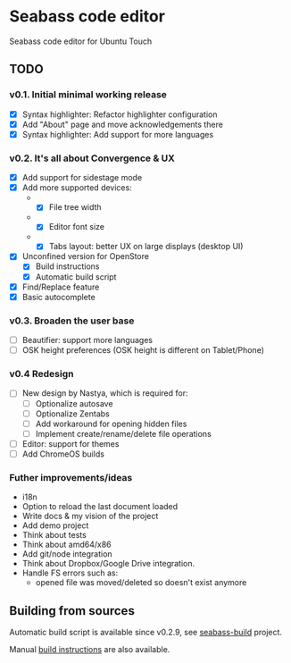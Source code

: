 # Seabass code editor
Seabass code editor for Ubuntu Touch

## TODO
### v0.1. Initial minimal working release
- [x] Syntax highlighter: Refactor highlighter configuration
- [x] Add "About" page and move acknowledgements there
- [x] Syntax highlighter: Add support for more languages

### v0.2. It's all about Convergence & UX
- [x] Add support for sidestage mode
- [x] Add more supported devices:  
   * - [x] File tree width
   * - [x] Editor font size
   * - [x] Tabs layout: better UX on large displays (desktop UI)
- [x] Unconfined version for OpenStore  
   - [x] Build instructions
   - [x] Automatic build script
- [x] Find/Replace feature
- [x] Basic autocomplete

### v0.3. Broaden the user base
* [ ] Beautifier: support more languages
* [ ] OSK height preferences (OSK height is different on Tablet/Phone)

### v0.4 Redesign
* [ ] New design by Nastya, which is required for:
   * [ ] Optionalize autosave
   * [ ] Optionalize Zentabs
   * [ ] Add workaround for opening hidden files
   * [ ] Implement create/rename/delete file operations
* [ ] Editor: support for themes
* [ ] Add ChromeOS builds

### Futher improvements/ideas
* i18n
* Option to reload the last document loaded
* Write docs & my vision of the project
* Add demo project
* Think about tests
* Think about amd64/x86
* Add git/node integration
* Think about Dropbox/Google Drive integration.
* Handle FS errors such as:  
   * opened file was moved/deleted so doesn't exist anymore

## Building from sources

Automatic build script is available since v0.2.9, see [seabass-build](https://github.com/milikhin/seabass-build) project.

Manual [build instructions](building.md) are also available.
